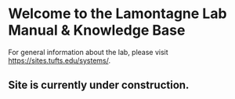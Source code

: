 # Welcome to the Lamontagne Lab Manual & Knowledge Base

For general information about the lab, please visit https://sites.tufts.edu/systems/.

## Site is currently under construction.
